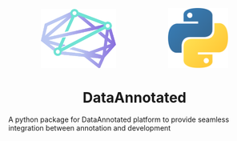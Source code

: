 <p align="center">
  <img src="./assets/logo.png" width="150" style="margin-right: 100px"/>
  <img src="./assets/python.png" width="120" /> 
</p>
<h1 align="center" style="font-weight:bold">
    DataAnnotated
</h1>

A python package for DataAnnotated platform to provide seamless integration between annotation and development

